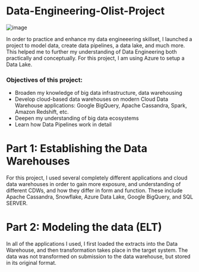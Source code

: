 # Data-Engineering-Olist-Project 

![image]({https://img.shields.io/badge/Codecov-F01F7A?style=for-the-badge&logo=Codecov&logoColor=white})

In order to practice and enhance my data engineeering skillset, I launched a project to model data, create data pipelines, a data lake, and much more. This helped me to further my understanding of Data Engineering both practically and conceptually. For this project, I am using Azure to setup a Data Lake. 

### Objectives of this project:

- Broaden my knowledge of big data infrastructure, data warehousing
- Develop cloud-based data warehouses on modern Cloud Data Warehouse applications: Google BigQuery, Apache Cassandra, Spark, Amazon Redshift, etc.
- Deepen my understanding of big data ecosystems
- Learn how Data Pipelines work in detail


# Part 1: Establishing the Data Warehouses

For this project, I used several completely different applications and cloud data warehouses in order to gain more exposure, and understanding of different CDWs, and how they differ in form and function. These include Apache Cassandra, Snowflake, Azure Data Lake, Google BigQuery, and SQL SERVER.


# Part 2: Modeling the data (ELT)


In all of the applications I used, I first loaded the extracts into the Data Warehouse, and then transformation takes place in the target system. The data was not transformed on submission to the data warehouse, but stored in its original format.
